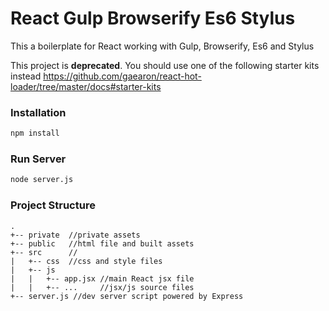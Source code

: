# React Gulp Browserify Es6 Stylus

This a boilerplate for React working with Gulp, Browserify, Es6 and Stylus

This project is **deprecated**. You should use one of the following starter kits instead https://github.com/gaearon/react-hot-loader/tree/master/docs#starter-kits

### Installation

```sh
npm install
```

### Run Server

```sh
node server.js
```

### Project Structure

```
.
+-- private  //private assets
+-- public   //html file and built assets
+-- src      //
|   +-- css  //css and style files
|   +-- js
|   |   +-- app.jsx //main React jsx file
|   |   +-- ...     //jsx/js source files
+-- server.js //dev server script powered by Express
```

